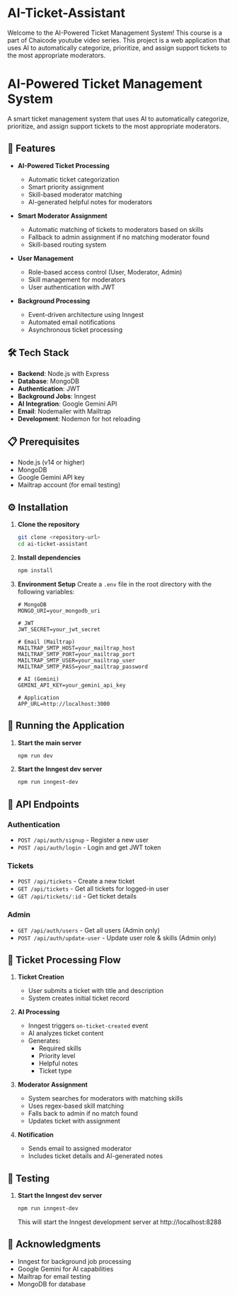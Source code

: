 # AI-Ticket-Assistant 

Welcome to the AI-Powered Ticket Management System!
This course is a part of Chaicode youtube video series. This project is a web application that uses AI to automatically categorize, prioritize, and assign support tickets to the most appropriate moderators.

# AI-Powered Ticket Management System

A smart ticket management system that uses AI to automatically categorize, prioritize, and assign support tickets to the most appropriate moderators.

## 🚀 Features

- **AI-Powered Ticket Processing**

  - Automatic ticket categorization
  - Smart priority assignment
  - Skill-based moderator matching
  - AI-generated helpful notes for moderators

- **Smart Moderator Assignment**

  - Automatic matching of tickets to moderators based on skills
  - Fallback to admin assignment if no matching moderator found
  - Skill-based routing system

- **User Management**

  - Role-based access control (User, Moderator, Admin)
  - Skill management for moderators
  - User authentication with JWT

- **Background Processing**
  - Event-driven architecture using Inngest
  - Automated email notifications
  - Asynchronous ticket processing

## 🛠️ Tech Stack

- **Backend**: Node.js with Express
- **Database**: MongoDB
- **Authentication**: JWT
- **Background Jobs**: Inngest
- **AI Integration**: Google Gemini API
- **Email**: Nodemailer with Mailtrap
- **Development**: Nodemon for hot reloading

## 📋 Prerequisites

- Node.js (v14 or higher)
- MongoDB
- Google Gemini API key
- Mailtrap account (for email testing)

## ⚙️ Installation

1. **Clone the repository**

   ```bash
   git clone <repository-url>
   cd ai-ticket-assistant
   ```

2. **Install dependencies**

   ```bash
   npm install
   ```

3. **Environment Setup**
   Create a `.env` file in the root directory with the following variables:

   ```env
   # MongoDB
   MONGO_URI=your_mongodb_uri

   # JWT
   JWT_SECRET=your_jwt_secret

   # Email (Mailtrap)
   MAILTRAP_SMTP_HOST=your_mailtrap_host
   MAILTRAP_SMTP_PORT=your_mailtrap_port
   MAILTRAP_SMTP_USER=your_mailtrap_user
   MAILTRAP_SMTP_PASS=your_mailtrap_password

   # AI (Gemini)
   GEMINI_API_KEY=your_gemini_api_key

   # Application
   APP_URL=http://localhost:3000
   ```

## 🚀 Running the Application

1. **Start the main server**

   ```bash
   npm run dev
   ```

2. **Start the Inngest dev server**
   ```bash
   npm run inngest-dev
   ```

## 📝 API Endpoints

### Authentication

- `POST /api/auth/signup` - Register a new user
- `POST /api/auth/login` - Login and get JWT token

### Tickets

- `POST /api/tickets` - Create a new ticket
- `GET /api/tickets` - Get all tickets for logged-in user
- `GET /api/tickets/:id` - Get ticket details

### Admin

- `GET /api/auth/users` - Get all users (Admin only)
- `POST /api/auth/update-user` - Update user role & skills (Admin only)

## 🔄 Ticket Processing Flow

1. **Ticket Creation**

   - User submits a ticket with title and description
   - System creates initial ticket record

2. **AI Processing**

   - Inngest triggers `on-ticket-created` event
   - AI analyzes ticket content
   - Generates:
     - Required skills
     - Priority level
     - Helpful notes
     - Ticket type

3. **Moderator Assignment**

   - System searches for moderators with matching skills
   - Uses regex-based skill matching
   - Falls back to admin if no match found
   - Updates ticket with assignment

4. **Notification**
   - Sends email to assigned moderator
   - Includes ticket details and AI-generated notes

## 🧪 Testing

1. **Start the Inngest dev server**

   ```bash
   npm run inngest-dev
   ```

   This will start the Inngest development server at http://localhost:8288



## 🙏 Acknowledgments

- Inngest for background job processing
- Google Gemini for AI capabilities
- Mailtrap for email testing
- MongoDB for database
